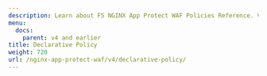 ```yaml
---
description: Learn about F5 NGINX App Protect WAF Policies Reference. Versions 4 and earlier.
menu:
  docs:
    parent: v4 and earlier
title: Declarative Policy
weight: 720
url: /nginx-app-protect-waf/v4/declarative-policy/
---
```

